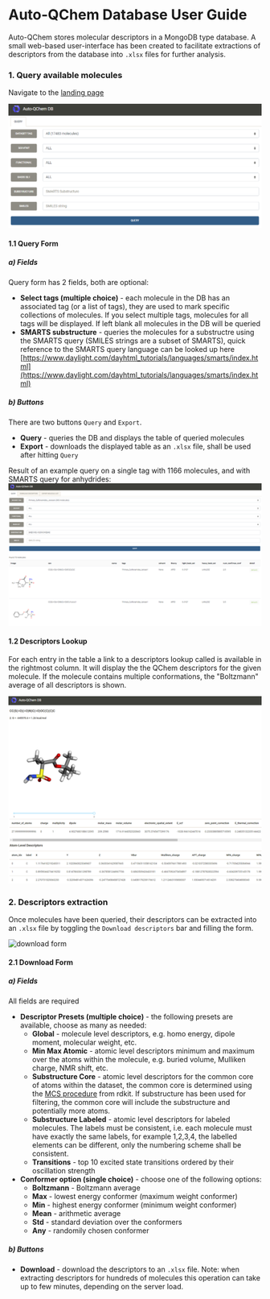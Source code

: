 # Auto-QChem Database User Guide

Auto-QChem stores molecular descriptors in a MongoDB type database. A small web-based user-interface has been
 created to facilitate extractions of descriptors from the database into ```.xlsx``` files for further analysis.

### 1. Query available molecules

Navigate to the [landing page](http://128.112.127.215)

![landing page](images/landing_page.png)

#### 1.1 Query Form

##### a) Fields
Query form has 2 fields, both are optional:
* __Select tags (multiple choice)__ - each molecule in the DB has an associated tag (or a list of tags), they
are used to mark specific collections of molecules. If you select multiple tags, molecules 
for all tags will be displayed. If left blank
all molecules in the DB will be queried
* __SMARTS substructure__ - queries the molecules for a substructre using the SMARTS query (SMILES strings
are a subset of SMARTS), quick reference to the SMARTS query language can be looked up 
here [https://www.daylight.com/dayhtml_tutorials/languages/smarts/index.html](https://www.daylight.com/dayhtml_tutorials/languages/smarts/index.html) 

##### b) Buttons
There are two buttons ```Query``` and ```Export```.
 * __Query__ - queries the DB and displays the table of queried molecules
 * __Export__ - downloads the displayed table as an ```.xlsx``` file, shall be used after hitting ```Query``` 

 
 Result of an example query on a single tag with 1166 molecules, and with SMARTS query for anhydrides:
 ![query result](images/query_result.png)
 
 
 #### 1.2 Descriptors Lookup
 
 For each entry in the table a link to a descriptors lookup called is available in the rightmost 
 column. It will display the the QChem descriptors for the given molecule. If the molecule contains multiple
 conformations, the "Boltzmann" average of all descriptors is shown.
 
 ![descriptors lookup](images/descriptors_lookup.png)
 
 ### 2. Descriptors extraction
 
 Once molecules have been queried, their descriptors can be extracted into an ```.xlsx``` file by toggling the
 ```Download descriptors``` bar and filling the form.
 
 ![download form](images/download_form.png)
 
 #### 2.1 Download Form

##### a) Fields
All fields are required

* __Descriptor Presets (multiple choice)__ - the following presets are available, choose as many as needed:
    * __Global__ - molecule level descriptors, e.g. homo energy, dipole moment, molecular weight, etc.
    * __Min Max Atomic__ - atomic level descriptors minimum and maximum over the atoms within the molecule, e.g. 
    buried volume, Mulliken charge, NMR shift, etc.
    * __Substructure Core__ - atomic level descriptors for the common core of atoms within the dataset, the common
    core is determined using the [MCS procedure](https://www.rdkit.org/docs/source/rdkit.Chem.MCS.html) from rdkit.
    If substructure has been used for filtering, the common core will include the substructure and potentially
    more atoms.
    * __Substructure Labeled__ - atomic level descriptors for labeled molecules. The labels must be consistent, i.e.
    each molecule must have exactly the same labels, for example 1,2,3,4, the labelled elements can
    be different, only the numbering scheme shall be consistent.
    * __Transitions__ - top 10 excited state transitions ordered by their oscillation strength
* __Conformer option (single choice)__ - choose one of the following options:
    * __Boltzmann__ - Boltzmann average
    * __Max__ - lowest energy conformer (maximum weight conformer)
    * __Min__ - highest energy conformer (minimum weight conformer)
    * __Mean__ - arithmetic average
    * __Std__ - standard deviation over the conformers
    * __Any__ - randomily chosen conformer

##### b) Buttons
    
* __Download__ - download the descriptors to an ```.xlsx``` file. Note: when extracting descriptors for hundreds of
 molecules this operation can take up to few minutes, depending on the server load.
     
